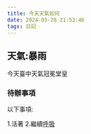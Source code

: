 ```yaml
---
title: 今天天氣如何
date: 2024-05-28 21:53:46
tags: 日記
---
```


## 天氣:暴雨
今天臺中天氣冠冕堂皇

### 待辦事項

以下事項:

1.活著
2.繼續[呼吸](https://www.google.com.tw/)

